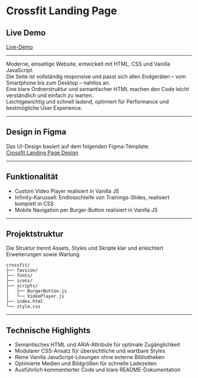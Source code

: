 # Crossfit Landing Page

## Live Demo

[Live-Demo](https://lindtana.github.io/crossfit)

---

Moderne, einseitige Website, entwickelt mit HTML, CSS und Vanilla JavaScript.  
Die Seite ist vollständig responsive und passt sich allen Endgeräten – vom Smartphone bis zum Desktop – nahtlos an.  
Eine klare Ordnerstruktur und semantischer HTML machen den Code leicht verständlich und einfach zu warten.  
Leichtgewichtig und schnell ladend, optimiert für Performance und bestmögliche User Experience.  

---

## Design in Figma

Das UI-Design basiert auf dem folgenden Figma-Template:  
[Crossfit Landing Page Design](https://www.figma.com/design/m3lT3GF4mUgEBaU3qysyeu/10--Free-Web-UI-designs--Community-?node-id=5-2&t=oq7FQOiLxsudu7lg-0)

---

## Funktionalität

- Custom Video Player realisiert in Vanilla JS  
- Infinity-Karussell: Endlosschleife von Trainings-Slides, realisiert komplett in CSS  
- Mobile Navigation per Burger-Button realisiert in Vanilla JS  

---

## Projektstruktur

Die Struktur trennt Assets, Styles und Skripte klar und erleichtert Erweiterungen sowie Wartung.

```text
crossfit/
├── favicon/
├── fonts/
├── icons/
├── scripts/
│   ├── BurgerButton.js
│   └── VideoPlayer.js
├── index.html
└── style.css
```
---

## Technische Highlights

- Semantisches HTML und ARIA-Attribute für optimale Zugänglichkeit  
- Modularer CSS-Ansatz für übersichtliche und wartbare Styles  
- Reine Vanilla JavaScript-Lösungen ohne externe Bibliotheken  
- Optimierte Medien und Bildgrößen für schnelle Ladezeiten  
- Ausführlich kommentierter Code und klare README-Dokumentation  



